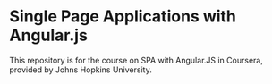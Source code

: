# Single Page Applications with Angular.js 

This repository is for the course on SPA with Angular.JS in Coursera, provided by Johns Hopkins University.
